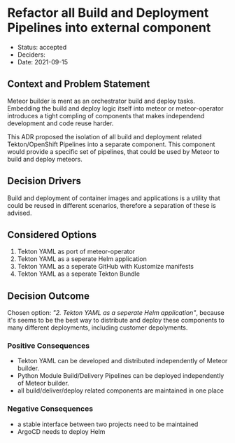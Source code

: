 # Refactor all Build and Deployment Pipelines into external component 

* Status: accepted
* Deciders: 
* Date: 2021-09-15

## Context and Problem Statement

Meteor builder is ment as an orchestrator build and deploy tasks. Embedding the build and deploy logic itself into meteor or
meteor-operator introduces a tight compling of components that makes independend development and code reuse harder.

This ADR proposed the isolation of all build and deployment related Tekton/OpenShift Pipelines into a separate component. This
component would provide a specific set of pipelines, that could be used by Meteor to build and deploy meteors.

## Decision Drivers

Build and deployment of container images and applications is a utility that could be reused in different scenarios, therefore
a separation of these is advised.

## Considered Options

1. Tekton YAML as port of meteor-operator
2. Tekton YAML as a seperate Helm application
3. Tekton YAML as a seperate GitHub with Kustomize manifests
4. Tekton YAML as a seperate Tekton Bundle 

## Decision Outcome

Chosen option: _"2. Tekton YAML as a seperate Helm application"_, because it's seems to be the best way to distribute and
deploy these components to many different deployments, including customer depolyments.

### Positive Consequences

* Tekton YAML can be developed and distributed independently of Meteor builder.
* Python Module Build/Delivery Pipelines can be deployed independently of Meteor builder. 
* all build/deliver/deploy related components are maintained in one place

### Negative Consequences

* a stable interface between two projects need to be maintained
* ArgoCD needs to deploy Helm 